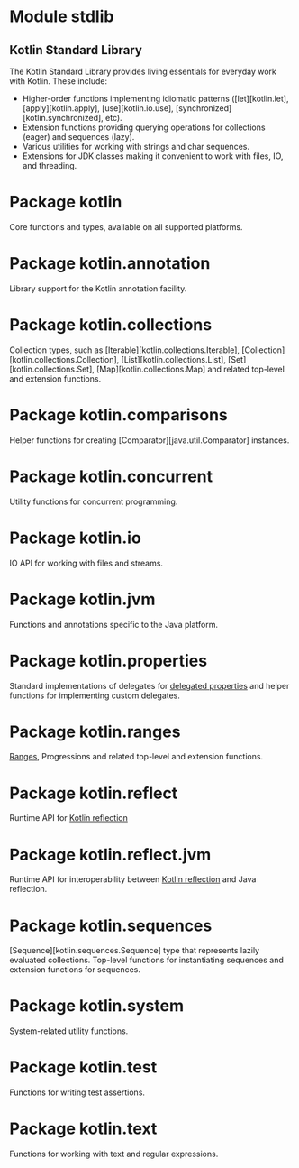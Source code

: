 # Module stdlib

## Kotlin Standard Library

The Kotlin Standard Library provides living essentials for everyday work with Kotlin.
These include:
  - Higher-order functions implementing idiomatic patterns ([let][kotlin.let], [apply][kotlin.apply], [use][kotlin.io.use], [synchronized][kotlin.synchronized], etc).
  - Extension functions providing querying operations for collections (eager) and sequences (lazy).
  - Various utilities for working with strings and char sequences.
  - Extensions for JDK classes making it convenient to work with files, IO, and threading.

# Package kotlin

Core functions and types, available on all supported platforms.

# Package kotlin.annotation

Library support for the Kotlin annotation facility.

# Package kotlin.collections

Collection types, such as [Iterable][kotlin.collections.Iterable], [Collection][kotlin.collections.Collection],
[List][kotlin.collections.List], [Set][kotlin.collections.Set], [Map][kotlin.collections.Map] and related top-level and extension functions.

# Package kotlin.comparisons

Helper functions for creating [Comparator][java.util.Comparator] instances.

# Package kotlin.concurrent

Utility functions for concurrent programming.

# Package kotlin.io

IO API for working with files and streams.

# Package kotlin.jvm

Functions and annotations specific to the Java platform.

# Package kotlin.properties

Standard implementations of delegates for [delegated properties](https://kotlinlang.org/docs/reference/delegated-properties.html)
and helper functions for implementing custom delegates.

# Package kotlin.ranges

[Ranges](/docs/reference/ranges.html), Progressions and related top-level and extension functions.

# Package kotlin.reflect

Runtime API for [Kotlin reflection](https://kotlinlang.org/docs/reference/reflection.html)

# Package kotlin.reflect.jvm

Runtime API for interoperability between [Kotlin reflection](https://kotlinlang.org/docs/reference/reflection.html) and
Java reflection.

# Package kotlin.sequences

[Sequence][kotlin.sequences.Sequence] type that represents lazily evaluated collections. Top-level functions for instantiating sequences
and extension functions for sequences.

# Package kotlin.system

System-related utility functions.

# Package kotlin.test

Functions for writing test assertions.

# Package kotlin.text

Functions for working with text and regular expressions.

